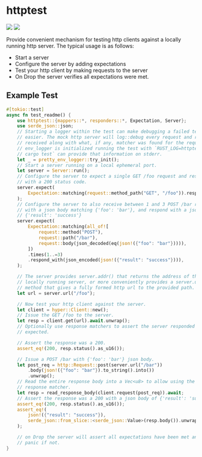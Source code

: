 # httptest

[![](https://meritbadge.herokuapp.com/httptest)](https://crates.io/crates/httptest)
[![]( https://docs.rs/httptest/badge.svg)](https://docs.rs/httptest)

Provide convenient mechanism for testing http clients against a locally
running http server. The typical usage is as follows:

* Start a server
* Configure the server by adding expectations
* Test your http client by making requests to the server
* On Drop the server verifies all expectations were met.


## Example Test

```rust
#[tokio::test]
async fn test_readme() {
    use httptest::{mappers::*, responders::*, Expectation, Server};
    use serde_json::json;
    // Starting a logger within the test can make debugging a failed test
    // easier. The mock http server will log::debug every request and response
    // received along with what, if any, matcher was found for the request. When
    // env_logger is initialized running the test with `RUST_LOG=httptest=debug
    // cargo test` can provide that information on stderr.
    let _ = pretty_env_logger::try_init();
    // Start a server running on a local ephemeral port.
    let server = Server::run();
    // Configure the server to expect a single GET /foo request and respond
    // with a 200 status code.
    server.expect(
        Expectation::matching(request::method_path("GET", "/foo")).respond_with(status_code(200)),
    );
    // Configure the server to also receive between 1 and 3 POST /bar requests
    // with a json body matching {'foo': 'bar'}, and respond with a json body
    // {'result': 'success'}
    server.expect(
        Expectation::matching(all_of![
            request::method("POST"),
            request::path("/bar"),
            request::body(json_decoded(eq(json!({"foo": "bar"})))),
        ])
        .times(1..=3)
        .respond_with(json_encoded(json!({"result": "success"}))),
    );

    // The server provides server.addr() that returns the address of the
    // locally running server, or more conveniently provides a server.url()
    // method that gives a fully formed http url to the provided path.
    let url = server.url("/foo");

    // Now test your http client against the server.
    let client = hyper::Client::new();
    // Issue the GET /foo to the server.
    let resp = client.get(url).await.unwrap();
    // Optionally use response matchers to assert the server responded as
    // expected.

    // Assert the response was a 200.
    assert_eq!(200, resp.status().as_u16());

    // Issue a POST /bar with {'foo': 'bar'} json body.
    let post_req = http::Request::post(server.url("/bar"))
        .body(json!({"foo": "bar"}).to_string().into())
        .unwrap();
    // Read the entire response body into a Vec<u8> to allow using the body
    // response matcher.
    let resp = read_response_body(client.request(post_req)).await;
    // Assert the response was a 200 with a json body of {'result': 'success'}
    assert_eq!(200, resp.status().as_u16());
    assert_eq!(
        json!({"result": "success"}),
        serde_json::from_slice::<serde_json::Value>(resp.body()).unwrap()
    );

    // on Drop the server will assert all expectations have been met and will
    // panic if not.
}
```
